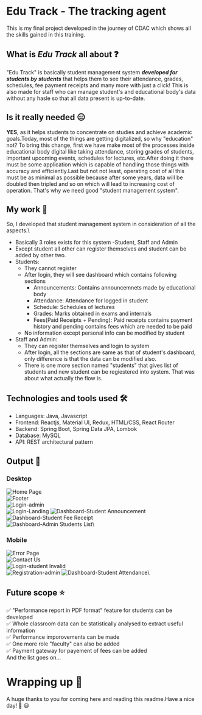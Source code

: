 # Edu Track - The tracking agent

This is my final project developed in the journey of CDAC which shows all the skills gained in this training.

## What is _Edu Track_ all about :question:

"Edu Track" is basically student management system **_developed for students by students_** that helps them to see their attendance, grades, schedules, fee payment receipts and many more with just a click! This is also made for staff who can manage student's and educational body's data without any hasle so that all data present is up-to-date.

## Is it really needed :expressionless:

**YES**, as it helps students to concentrate on studies and achieve academic goals.Today, most of the things are getting digitalized, so why "education" not? To bring this change, first we have make most of the processes inside educational body digital like taking attendance, storing grades of students, important upcoming events, schedules for lectures, etc.After doing it there must be some application which is capable of handling those things with accuracy and efficiently.Last but not not least, operating cost of all this must be as minimal as possible because after some years, data will be doubled then tripled and so on which will lead to increasing cost of operation. That's why we need good "student management system".

## My work :test_tube:

So, I developed that student management system in consideration of all the aspects.\

- Basically 3 roles exists for this system -Student, Staff and Admin
- Except student all other can register themselves and student can be added by other two.
- Students:
  - They cannot register
  - After login, they will see dashboard which contains following sections
    - Announcements: Contains announcemnets made by educational body
    - Attendance: Attendance for logged in student
    - Schedule: Schedules of lectures
    - Grades: Marks obtained in exams and internals
    - Fees(Paid Receipts + Pending): Paid receipts contains payment history and pending contains fees which are needed to be paid
  - No information except personal info can be modified by student
- Staff and Admin:
  - They can register themselves and login to system
  - After login, all the sections are same as that of student's dashboard, only difference is that the data can be modified also.
  - There is one more section named "students" that gives list of students and new student can be regiestered into system.
That was about what actually the flow is.

## Technologies and tools used :hammer_and_wrench:

- Languages: Java, Javascript
- Frontend: Reactjs, Material UI, Redux, HTML/CSS, React Router
- Backend: Spring Boot, Spring Data JPA, Lombok
- Database: MySQL
- API: REST architectural pattern

## Output :baby:

### Desktop

![Home Page](./Screenshots/Desktop/Home%20Page.png)\
![Footer](./Screenshots/Desktop/Footer.png)\
![Login-admin](./Screenshots/Desktop/Login-admin.png)\
![Login-Landing](./Screenshots/Desktop/Login-Landing.png)
![Dashboard-Student Announcement](./Screenshots/Desktop/Dashboard-Student%20Announcement.png)\
![Dashboard-Student Fee Receipt](./Screenshots/Desktop/Dashboard-Student%20Fee%20Receipt.png)\
![Dashboard-Admin Students List](./Screenshots/Desktop/Dashboard-Admin%20Students%20List.png)\

### Mobile

![Error Page](./Screenshots/Mobile/Error%20Page.png)\
![Contact Us](./Screenshots/Mobile/Contact%20Us.png)\
![Login-student Invalid](./Screenshots/Mobile/Login-student%20Invalid.png)\
![Registration-admin](./Screenshots/Mobile/Registration-admin.png)
![Dashboard-Student Attendance](./Screenshots/Mobile/Dashboard-Student%20Attendance.png)\

## Future scope :star:

:white_check_mark: "Performance report in PDF format" feature for students can be developed\
:white_check_mark: Whole classroom data can be statistically analysed to extract useful information\
:white_check_mark: Performance imporovements can be made\
:white_check_mark: One more role "faculty" can also be added\
:white_check_mark: Payment gateway for payement of fees can be added\
And the list goes on...

# Wrapping up :scroll:

A huge thanks to you for coming here and reading this readme.Have a nice day! :orange_heart: :smiley:

